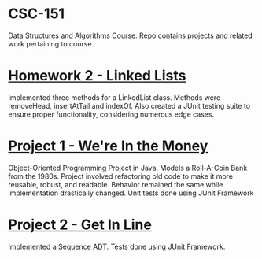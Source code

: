 # CSC-151
Data Structures and Algorithms Course. Repo contains projects and related work pertaining to course. 

# [Homework 2 - Linked Lists](https://github.com/NeilD-18/CSC-151/tree/main/Homework%202)
Implemented three methods for a LinkedList class. Methods were removeHead, insertAtTail and indexOf. Also created a JUnit testing suite to ensure proper functionality, considering numerous edge cases. 

# [Project 1 - We're In the Money](https://github.com/NeilD-18/CSC-151/tree/main/Project%201%20-%20We%20Are%20in%20The%20Money)
Object-Oriented Programming Project in Java. Models a Roll-A-Coin Bank from the 1980s. Project involved refactoring old code to make it more reusable, robust, and readable. Behavior remained the same while implementation drastically changed. Unit tests done using JUnit Framework

# [Project 2 - Get In Line]([https://github.com/NeilD-18/CSC-151/tree/main/Project%201%20-%20We%20Are%20in%20The%20Money](https://github.com/NeilD-18/CSC-151/tree/main/Project%202%20-%20Get%20in%20Line)https://github.com/NeilD-18/CSC-151/tree/main/Project%202%20-%20Get%20in%20Line)
Implemented a Sequence ADT. Tests done using JUnit Framework. 


